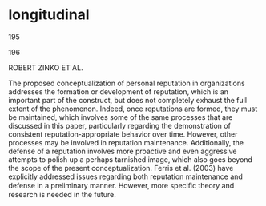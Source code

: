 # longitudinal

195

196

ROBERT ZINKO ET AL.

The proposed conceptualization of personal reputation in organizations addresses the formation or development of reputation, which is an important part of the construct, but does not completely exhaust the full extent of the phenomenon. Indeed, once reputations are formed, they must be maintained, which involves some of the same processes that are discussed in this paper, particularly regarding the demonstration of consistent reputation-appropriate behavior over time. However, other processes may be involved in reputation maintenance. Additionally, the defense of a reputation involves more proactive and even aggressive attempts to polish up a perhaps tarnished image, which also goes beyond the scope of the present conceptualization. Ferris et al. (2003) have explicitly addressed issues regarding both reputation maintenance and defense in a preliminary manner. However, more speciﬁc theory and research is needed in the future.